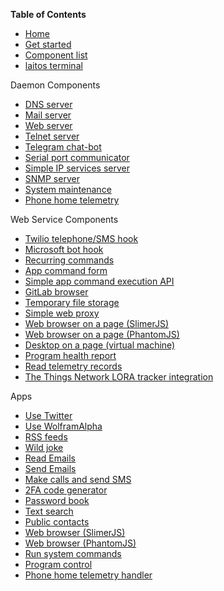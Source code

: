 __Table of Contents__
* [Home](https://github.com/HouzuoGuo/laitos/wiki)
* [Get started](https://github.com/HouzuoGuo/laitos/wiki/Get-started)
* [Component list](https://github.com/HouzuoGuo/laitos/wiki/Component-list)
* [laitos terminal](https://github.com/HouzuoGuo/laitos/wiki/Laitos-terminal)

Daemon Components
* [DNS server](https://github.com/HouzuoGuo/laitos/wiki/%5BDaemon%5D-DNS-server)
* [Mail server](https://github.com/HouzuoGuo/laitos/wiki/%5BDaemon%5D-mail-server)
* [Web server](https://github.com/HouzuoGuo/laitos/wiki/%5BDaemon%5D-web-server)
* [Telnet server](https://github.com/HouzuoGuo/laitos/wiki/%5BDaemon%5D-telnet-server)
* [Telegram chat-bot](https://github.com/HouzuoGuo/laitos/wiki/%5BDaemon%5D-telegram-chat-bot)
* [Serial port communicator](https://github.com/HouzuoGuo/laitos/wiki/%5BDaemon%5D-serial-port-communicator)
* [Simple IP services server](https://github.com/HouzuoGuo/laitos/wiki/%5BDaemon%5D-simple-IP-services)
* [SNMP server](https://github.com/HouzuoGuo/laitos/wiki/%5BDaemon%5D-SNMP-server)
* [System maintenance](https://github.com/HouzuoGuo/laitos/wiki/%5BDaemon%5D-system-maintenance)
* [Phone home telemetry](https://github.com/HouzuoGuo/laitos/wiki/%5BDaemon%5D-phone-home-telemetry)

Web Service Components
* [Twilio telephone/SMS hook](https://github.com/HouzuoGuo/laitos/wiki/%5BWeb-service%5D-Twilio-telephone-SMS-hook)
* [Microsoft bot hook](https://github.com/HouzuoGuo/laitos/wiki/%5BWeb-service%5D-Microsoft-bot-hook)
* [Recurring commands](https://github.com/HouzuoGuo/laitos/wiki/%5BWeb-service%5D-recurring-commands)
* [App command form](https://github.com/HouzuoGuo/laitos/wiki/%5BWeb-service%5D-invoke-app-command)
* [Simple app command execution API](https://github.com/HouzuoGuo/laitos/wiki/%5BWeb-service%5D-simple-app-command-execution-API)
* [GitLab browser](https://github.com/HouzuoGuo/laitos/wiki/%5BWeb-service%5D-GitLab-browser)
* [Temporary file storage](https://github.com/HouzuoGuo/laitos/wiki/%5BWeb-service%5D-temporary-file-storage)
* [Simple web proxy](https://github.com/HouzuoGuo/laitos/wiki/%5BWeb-service%5D-simple-proxy)
* [Web browser on a page (SlimerJS)](https://github.com/HouzuoGuo/laitos/wiki/%5BWeb-service%5D-web-browser-on-a-page-(SlimerJS))
* [Web browser on a page (PhantomJS)](https://github.com/HouzuoGuo/laitos/wiki/%5BWeb-service%5D-web-browser-on-a-page-(PhantomJS))
* [Desktop on a page (virtual machine)](https://github.com/HouzuoGuo/laitos/wiki/%5BWeb-service%5D-desktop-on-a-page-(virtual-machine))
* [Program health report](https://github.com/HouzuoGuo/laitos/wiki/%5BWeb-service%5D-program-health-report)
* [Read telemetry records](https://github.com/HouzuoGuo/laitos/wiki/%5BWeb-service%5D-read-telemetry-records)
* [The Things Network LORA tracker integration](https://github.com/HouzuoGuo/laitos/wiki/%5BWeb-service%5D-the-things-network-LORA-tracker-integration)

Apps
* [Use Twitter](https://github.com/HouzuoGuo/laitos/wiki/%5BApp%5D-Twitter)
* [Use WolframAlpha](https://github.com/HouzuoGuo/laitos/wiki/%5BApp%5D-WolframAlpha)
* [RSS feeds](https://github.com/HouzuoGuo/laitos/wiki/%5BApp%5D-RSS-reader)
* [Wild joke](https://github.com/HouzuoGuo/laitos/wiki/%5BApp%5D-wild-joke)
* [Read Emails](https://github.com/HouzuoGuo/laitos/wiki/%5BApp%5D-reading-emails)
* [Send Emails](https://github.com/HouzuoGuo/laitos/wiki/%5BApp%5D-sending-emails)
* [Make calls and send SMS](https://github.com/HouzuoGuo/laitos/wiki/%5BApp%5D-make-calls-and-send-SMS)
* [2FA code generator](https://github.com/HouzuoGuo/laitos/wiki/%5BApp%5D-two-factor-authentication-code-generator)
* [Password book](https://github.com/HouzuoGuo/laitos/wiki/%5BApp%5D-find-text-in-AES-encrypted-files)
* [Text search](https://github.com/HouzuoGuo/laitos/wiki/%5BApp%5D-text-search)
* [Public contacts](https://github.com/HouzuoGuo/laitos/wiki/%5BApp%5D-public-institution-contacts)
* [Web browser (SlimerJS)](https://github.com/HouzuoGuo/laitos/wiki/%5BApp%5D-interactive-web-browser-(SlimerJS))
* [Web browser (PhantomJS)](https://github.com/HouzuoGuo/laitos/wiki/%5BApp%5D-interactive-web-browser-(PhantomJS))
* [Run system commands](https://github.com/HouzuoGuo/laitos/wiki/%5BApp%5D-run-system-commands)
* [Program control](https://github.com/HouzuoGuo/laitos/wiki/%5BApp%5D-inspect-and-control-server-environment)
* [Phone home telemetry handler](https://github.com/HouzuoGuo/laitos/wiki/%5BApp%5D-phone-home-telemetry-handler)
